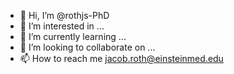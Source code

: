 - 👋 Hi, I’m @rothjs-PhD
- 👀 I’m interested in ...
- 🌱 I’m currently learning ...
- 💞️ I’m looking to collaborate on ...
- 📫 How to reach me jacob.roth@einsteinmed.edu

<!---
rothjs-PhD/rothjs-PhD is a ✨ special ✨ repository because its `README.md` (this file) appears on your GitHub profile.
You can click the Preview link to take a look at your changes.
--->
